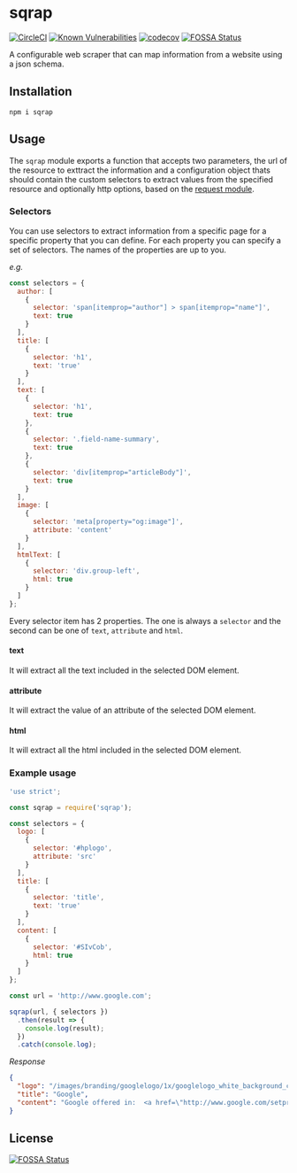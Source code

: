 # sqrap

[![CircleCI](https://circleci.com/gh/dinostheo/sqrap.svg?style=svg)](https://circleci.com/gh/dinostheo/sqrap)
[![Known Vulnerabilities](https://snyk.io/test/github/dinostheo/sqrap/badge.svg?targetFile=package.json)](https://snyk.io/test/github/dinostheo/sqrap?targetFile=package.json)
[![codecov](https://codecov.io/gh/dinostheo/sqrap/branch/master/graph/badge.svg)](https://codecov.io/gh/dinostheo/sqrap)
[![FOSSA Status](https://app.fossa.io/api/projects/git%2Bgithub.com%2Fdinostheo%2Fsqrap.svg?type=shield)](https://app.fossa.io/projects/git%2Bgithub.com%2Fdinostheo%2Fsqrap?ref=badge_shield)

A configurable web scraper that can map information from a website using a json schema.

## Installation

`npm i sqrap`

## Usage

The `sqrap` module exports a function that accepts two parameters, the url of the resource to exttract the information and a configuration object thats should contain the custom selectors to extract values from the specified resource and optionally http options, based on the [request module](https://github.com/request/request#requestoptions-callback).

### Selectors

You can use selectors to extract information from a specific page for a specific property that you can define. For each property you can specify a set of selectors. The names of the properties are up to you.

_e.g._

```js
const selectors = {
  author: [
    {
      selector: 'span[itemprop="author"] > span[itemprop="name"]',
      text: true
    }
  ],
  title: [
    {
      selector: 'h1',
      text: 'true'
    }
  ],
  text: [
    {
      selector: 'h1',
      text: true
    },
    {
      selector: '.field-name-summary',
      text: true
    },
    {
      selector: 'div[itemprop="articleBody"]',
      text: true
    }
  ],
  image: [
    {
      selector: 'meta[property="og:image"]',
      attribute: 'content'
    }
  ],
  htmlText: [
    {
      selector: 'div.group-left',
      html: true
    }
  ]
};
```

Every selector item has 2 properties. The one is always a `selector` and the second can be one of `text`, `attribute` and `html`.

#### text

It will extract all the text included in the selected DOM element.

#### attribute

It will extract the value of an attribute of the selected DOM element.

#### html

It will extract all the html included in the selected DOM element.

### Example usage

```js
'use strict';

const sqrap = require('sqrap');

const selectors = {
  logo: [
    {
      selector: '#hplogo',
      attribute: 'src'
    }
  ],
  title: [
    {
      selector: 'title',
      text: 'true'
    }
  ],
  content: [
    {
      selector: '#SIvCob',
      html: true
    }
  ]
};

const url = 'http://www.google.com';

sqrap(url, { selectors })
  .then(result => {
    console.log(result);
  })
  .catch(console.log);
```

_Response_

```json
{
  "logo": "/images/branding/googlelogo/1x/googlelogo_white_background_color_272x92dp.png",
  "title": "Google",
  "content": "Google offered in:  <a href=\"http://www.google.com/setprefs?sig=0_66pRjBrpofhOEMhxHuwX235zuS4%3D&amp;hl=fy&amp;source=homepage&amp;sa=X&amp;ved=0ahUKEwiazsS12JzeAhUD2KQKHT_CBmQQ2ZgBCAU\">Frysk</a>  "
}
```

## License

[![FOSSA Status](https://app.fossa.io/api/projects/git%2Bgithub.com%2Fdinostheo%2Fsqrap.svg?type=large)](https://app.fossa.io/projects/git%2Bgithub.com%2Fdinostheo%2Fsqrap?ref=badge_large)
